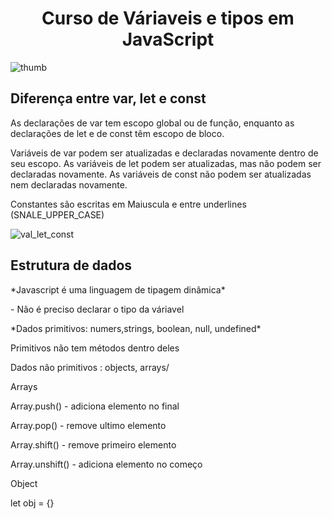  <h1 align="center"> Curso de Váriaveis e tipos em JavaScript</h1>

![thumb](https://user-images.githubusercontent.com/92611054/174412103-5ff74c43-5f94-4bcc-8e76-b438667b4c92.png)


 <h2> Diferença entre var, let e const</h2>
    <p> As declarações de var tem escopo global ou de função, enquanto as declarações de let e de const têm escopo de bloco.</p>
    <p>Variáveis de var podem ser atualizadas e declaradas novamente dentro de seu escopo. As variáveis de let podem ser atualizadas, mas não podem ser declaradas novamente. As variáveis de const não podem ser atualizadas nem declaradas novamente.</p>
    <p> Constantes são escritas em Maiuscula e entre underlines (SNALE_UPPER_CASE) </p>
    
![val_let_const](https://user-images.githubusercontent.com/92611054/174411906-59bf0a08-db57-4676-b7ca-6d1938dd8fde.png)

<h2>Estrutura de dados</h2>
    <p>*Javascript é uma linguagem de tipagem dinâmica*</p>
    <p>- Não é preciso declarar o tipo da váriavel</p>
    <p></p>
    <p>*Dados primitivos: numers,strings, boolean, null, undefined*</p>
    <p>Primitivos não tem métodos dentro deles</p>
    <p></p>
    <p> Dados não primitivos : objects, arrays/<p>
    <p>Arrays</p>
    <p>Array.push() - adiciona elemento no final</p>
    <p>Array.pop() - remove ultimo elemento </p>
    <p>Array.shift() - remove primeiro elemento </p>
    <p>Array.unshift() - adiciona elemento no começo </p>
    <p></p>
    <p>Object</p>
    <p>let obj = {}</p>
    <p></p>
